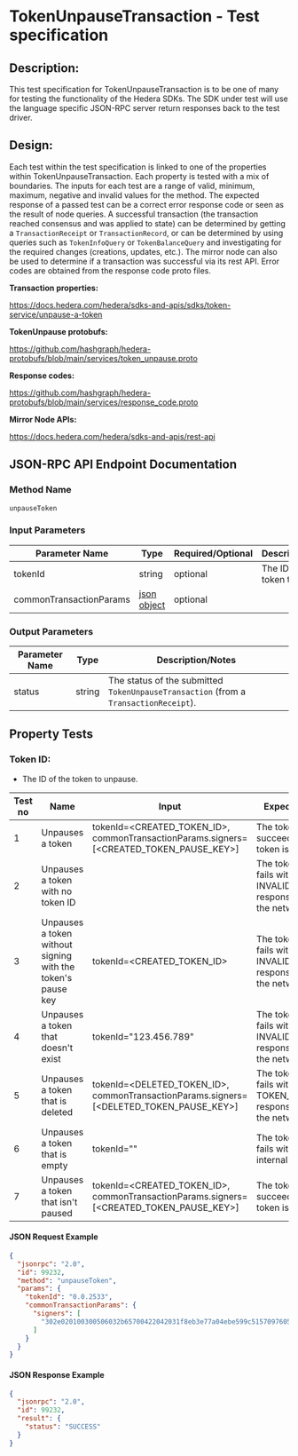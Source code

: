 # TokenUnpauseTransaction - Test specification

## Description:
This test specification for TokenUnpauseTransaction is to be one of many for testing the functionality of the Hedera SDKs. The SDK under test will use the language specific JSON-RPC server return responses back to the test driver.

## Design:
Each test within the test specification is linked to one of the properties within TokenUnpauseTransaction. Each property is tested with a mix of boundaries. The inputs for each test are a range of valid, minimum, maximum, negative and invalid values for the method. The expected response of a passed test can be a correct error response code or seen as the result of node queries. A successful transaction (the transaction reached consensus and was applied to state) can be determined by getting a `TransactionReceipt` or `TransactionRecord`, or can be determined by using queries such as `TokenInfoQuery` or `TokenBalanceQuery` and investigating for the required changes (creations, updates, etc.). The mirror node can also be used to determine if a transaction was successful via its rest API. Error codes are obtained from the response code proto files.

**Transaction properties:**

https://docs.hedera.com/hedera/sdks-and-apis/sdks/token-service/unpause-a-token

**TokenUnpause protobufs:**

https://github.com/hashgraph/hedera-protobufs/blob/main/services/token_unpause.proto

**Response codes:**

https://github.com/hashgraph/hedera-protobufs/blob/main/services/response_code.proto

**Mirror Node APIs:**

https://docs.hedera.com/hedera/sdks-and-apis/rest-api

## JSON-RPC API Endpoint Documentation

### Method Name

`unpauseToken`

### Input Parameters

| Parameter Name          | Type                                             | Required/Optional | Description/Notes               |
|-------------------------|--------------------------------------------------|-------------------|---------------------------------|
| tokenId                 | string                                           | optional          | The ID of the token to unpause. |
| commonTransactionParams | [json object](../commonTransactionParameters.md) | optional          |                                 |

### Output Parameters

| Parameter Name | Type   | Description/Notes                                                                    |
|----------------|--------|--------------------------------------------------------------------------------------|
| status         | string | The status of the submitted `TokenUnpauseTransaction` (from a `TransactionReceipt`). |

## Property Tests

### **Token ID:**

- The ID of the token to unpause.

| Test no | Name                                                        | Input                                                                                   | Expected response                                                                 | Implemented (Y/N) |
|---------|-------------------------------------------------------------|-----------------------------------------------------------------------------------------|-----------------------------------------------------------------------------------|-------------------|
| 1       | Unpauses a token                                            | tokenId=<CREATED_TOKEN_ID>, commonTransactionParams.signers=[<CREATED_TOKEN_PAUSE_KEY>] | The token unpause succeeds and the token is unpaused.                             | N                 |
| 2       | Unpauses a token with no token ID                           |                                                                                         | The token unpause fails with an INVALID_TOKEN_ID response code from the network.  | N                 |
| 3       | Unpauses a token without signing with the token's pause key | tokenId=<CREATED_TOKEN_ID>                                                              | The token unpause fails with an INVALID_SIGNATURE response code from the network. | N                 |
| 4       | Unpauses a token that doesn't exist                         | tokenId="123.456.789"                                                                   | The token unpause fails with an INVALID_TOKEN_ID response code from the network.  | N                 |
| 5       | Unpauses a token that is deleted                            | tokenId=<DELETED_TOKEN_ID>, commonTransactionParams.signers=[<DELETED_TOKEN_PAUSE_KEY>] | The token unpause fails with an TOKEN_WAS_DELETED response code from the network. | N                 |
| 6       | Unpauses a token that is empty                              | tokenId=""                                                                              | The token unpause fails with an SDK internal error.                               | N                 |
| 7       | Unpauses a token that isn't paused                          | tokenId=<CREATED_TOKEN_ID>, commonTransactionParams.signers=[<CREATED_TOKEN_PAUSE_KEY>] | The token unpause succeeds and the token is unpaused.                             | N                 |

#### JSON Request Example

```json
{
  "jsonrpc": "2.0",
  "id": 99232,
  "method": "unpauseToken",
  "params": {
    "tokenId": "0.0.2533",
    "commonTransactionParams": {
      "signers": [
        "302e020100300506032b65700422042031f8eb3e77a04ebe599c51570976053009e619414f26bdd39676a5d3b2782a1d"
      ]
    }
  }
}
```

#### JSON Response Example

```json
{
  "jsonrpc": "2.0",
  "id": 99232,
  "result": {
    "status": "SUCCESS"
  }
}
```